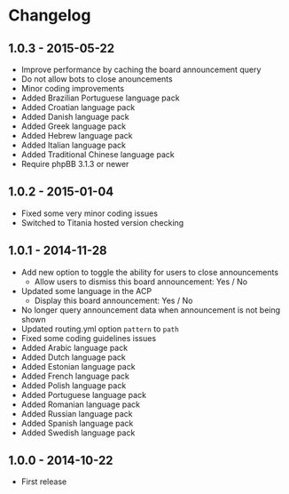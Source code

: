 # Changelog

## 1.0.3 - 2015-05-22

- Improve performance by caching the board announcement query
- Do not allow bots to close anouncements
- Minor coding improvements
- Added Brazilian Portuguese language pack
- Added Croatian language pack
- Added Danish language pack
- Added Greek language pack
- Added Hebrew language pack
- Added Italian language pack
- Added Traditional Chinese language pack
- Require phpBB 3.1.3 or newer

## 1.0.2 - 2015-01-04
- Fixed some very minor coding issues
- Switched to Titania hosted version checking

## 1.0.1 - 2014-11-28

- Add new option to toggle the ability for users to close announcements
	- Allow users to dismiss this board announcement: Yes / No
- Updated some language in the ACP
	- Display this board announcement: Yes / No
- No longer query announcement data when announcement is not being shown
- Updated routing.yml option `pattern` to `path`
- Fixed some coding guidelines issues
- Added Arabic language pack
- Added Dutch language pack
- Added Estonian language pack
- Added French language pack
- Added Polish language pack
- Added Portuguese language pack
- Added Romanian language pack
- Added Russian language pack
- Added Spanish language pack
- Added Swedish language pack

## 1.0.0 - 2014-10-22

- First release

